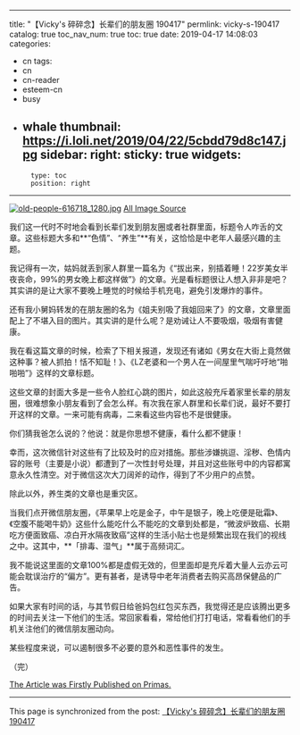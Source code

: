 
---
title: "【Vicky's 碎碎念】长辈们的朋友圈 190417"
permlink: vicky-s-190417
catalog: true
toc_nav_num: true
toc: true
date: 2019-04-17 14:08:03
categories:
- cn
tags:
- cn
- cn-reader
- esteem-cn
- busy
- whale
thumbnail: https://i.loli.net/2019/04/22/5cbdd79d8c147.jpg
sidebar:
    right:
        sticky: true
widgets:
    -
        type: toc
        position: right
---


[![old-people-616718_1280.jpg](https://i.loli.net/2019/04/22/5cbdd79d8c147.jpg)](https://i.loli.net/2019/04/22/5cbdd79d8c147.jpg)
[All Image Source](https://pixabay.com/photos/old-people-couple-together-616718/)

我们这一代时不时地会看到长辈们发到朋友圈或者社群里面，标题令人咋舌的文章。这些标题大多和**“色情”、“养生”**有关，这恰恰是中老年人最感兴趣的主题。

我记得有一次，姑妈就丢到家人群里一篇名为《“拔出来，别插着睡！22岁美女半夜丧命，99%的男女晚上都这样做”》的文章。光是看标题很让人想入非非是吧？其实讲的是让大家不要晚上睡觉的时候给手机充电，避免引发爆炸的事件。

还有我小舅妈转发的在朋友圈的名为《姐夫别吸了我姐回来了》的文章，文章里面配上了不堪入目的图片。其实讲的是什么呢？是劝诫让人不要吸烟，吸烟有害健康。

我在看这篇文章的时候，检索了下相关报道，发现还有诸如《男女在大街上竟然做这种事？被人抓拍！恬不知耻！》、《LZ老婆和一个男人在一间屋里气喘吁吁地“啪啪啪”》这样的文章标题。

这些文章的封面大多是一些令人脸红心跳的图片，如此这般充斥着家里长辈的朋友圈，很难想象小朋友看到了会怎么样。有次我在家人群里和长辈们说，最好不要打开这样的文章。一来可能有病毒，二来看这些内容也不是很健康。

你们猜我爸怎么说的？他说：就是你思想不健康，看什么都不健康！

幸而，这次微信针对这些有了比较及时的应对措施。那些涉嫌挑逗、淫秽、色情内容的账号（主要是小说）都遭到了一次性封号处理，并且对这些账号中的内容都寓意永久性清空。对于微信这次大刀阔斧的动作，得到了不少用户的点赞。

除此以外，养生类的文章也是重灾区。

当我们点开微信朋友圈，《苹果早上吃是金子，中午是银子，晚上吃便是砒霜》、《空腹不能喝牛奶》这些什么能吃什么不能吃的文章到处都是，“微波炉致癌、长期吃方便面致癌、凉白开水隔夜致癌”这样的生活小贴士也是频繁出现在我们的视线之中。这其中，**「排毒、湿气」**属于高频词汇。

我不能说这里面的文章100%都是虚假无效的，但里面却是充斥着大量人云亦云可能会耽误治疗的“偏方”。更有甚者，是诱导中老年消费者去购买高昂保健品的广告。

如果大家有时间的话，与其节假日给爸妈包红包买东西，我觉得还是应该腾出更多的时间去关注一下他们的生活。常回家看看，常给他们打打电话，常看看他们的手机关注他们的微信朋友圈动向。

某些程度来说，可以遏制很多不必要的意外和恶性事件的发生。

（完）


[The Article was Firstly Published on Primas.](https://pstdaily.com/article/3F0AJ4HI4FD9DOSDBPSVSUAI2RCP3FN9LGMDATNZNTZWXVG69?group_share=52YM3T5CC3KB5ZGOV0L4T3S2QTO40LI4P0UHFSMZOB0Q6I5G4R)

- - -

This page is synchronized from the post: [【Vicky's 碎碎念】长辈们的朋友圈 190417](https://steemit.com/@nostalgic1212/vicky-s-190417)
